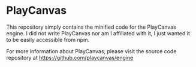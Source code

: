 PlayCanvas
==========
This repository simply contains the minified code for the PlayCanvas
engine. I did not write PlayCanvas nor am I affiliated with it, I just
wanted it to be easily accessible from npm.

For more information about PlayCanvas, please visit the source code
repository at https://github.com/playcanvas/engine
